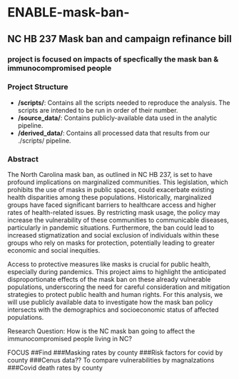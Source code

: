 # ENABLE-mask-ban-

## NC HB 237 Mask ban and campaign refinance bill

### project is focused on impacts of specfically the mask ban & immunocompromised people
### Project Structure

- **/scripts/**: Contains all the scripts needed to reproduce the analysis. The scripts are intended to be run in order of their number.
- **/source_data/**: Contains publicly-available data used in the analytic pipeline.
- **/derived_data/**: Contains all processed data that results from our ./scripts/ pipeline.

### Abstract

The North Carolina mask ban, as outlined in NC HB 237, is set to have profound implications on marginalized communities. This legislation, which prohibits the use of masks in public spaces, could exacerbate existing health disparities among these populations. Historically, marginalized groups have faced significant barriers to healthcare access and higher rates of health-related issues. By restricting mask usage, the policy may increase the vulnerability of these communities to communicable diseases, particularly in pandemic situations. Furthermore, the ban could lead to increased stigmatization and social exclusion of individuals within these groups who rely on masks for protection, potentially leading to greater economic and social inequities. 

Access to protective measures like masks is crucial for public health, especially during pandemics. This project aims to highlight the anticipated disproportionate effects of the mask ban on these already vulnerable populations, underscoring the need for careful consideration and mitigation strategies to protect public health and human rights. For this analysis, we will use publicly available data to investigate how the mask ban policy intersects with the demographics and socioeconomic status of affected populations.

Research Question: How is the NC mask ban going to affect the immunocompromised people living in NC?

FOCUS 
##Find 
###Masking rates by county
###Risk factors for covid by county
###Cenus data??  To compare vulnerabilities  by magnalzations
###Covid death rates by county 

